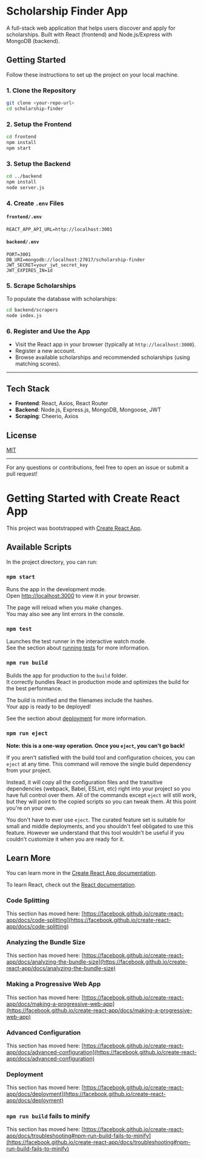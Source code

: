 # Scholarship Finder App

A full-stack web application that helps users discover and apply for scholarships. Built with React (frontend) and Node.js/Express with MongoDB (backend).

## Getting Started

Follow these instructions to set up the project on your local machine.

### 1. Clone the Repository

```bash
git clone <your-repo-url>
cd scholarship-finder
```

### 2. Setup the Frontend

```bash
cd frontend
npm install
npm start
```

### 3. Setup the Backend

```bash
cd ../backend
npm install
node server.js
```

### 4. Create `.env` Files

#### `frontend/.env`

```
REACT_APP_API_URL=http://localhost:3001
```

#### `backend/.env`

```
PORT=3001
DB_URI=mongodb://localhost:27017/scholarship-finder
JWT_SECRET=your_jwt_secret_key
JWT_EXPIRES_IN=1d
```

### 5. Scrape Scholarships

To populate the database with scholarships:

```bash
cd backend/scrapers
node index.js
```

### 6. Register and Use the App

* Visit the React app in your browser (typically at `http://localhost:3000`).
* Register a new account.
* Browse available scholarships and recommended scholarships (using matching scores).

---

## Tech Stack

* **Frontend**: React, Axios, React Router
* **Backend**: Node.js, Express.js, MongoDB, Mongoose, JWT
* **Scraping**: Cheerio, Axios

## License

[MIT](LICENSE)

---

For any questions or contributions, feel free to open an issue or submit a pull request!



# Getting Started with Create React App

This project was bootstrapped with [Create React App](https://github.com/facebook/create-react-app).

## Available Scripts

In the project directory, you can run:

### `npm start`

Runs the app in the development mode.\
Open [http://localhost:3000](http://localhost:3000) to view it in your browser.

The page will reload when you make changes.\
You may also see any lint errors in the console.

### `npm test`

Launches the test runner in the interactive watch mode.\
See the section about [running tests](https://facebook.github.io/create-react-app/docs/running-tests) for more information.

### `npm run build`

Builds the app for production to the `build` folder.\
It correctly bundles React in production mode and optimizes the build for the best performance.

The build is minified and the filenames include the hashes.\
Your app is ready to be deployed!

See the section about [deployment](https://facebook.github.io/create-react-app/docs/deployment) for more information.

### `npm run eject`

**Note: this is a one-way operation. Once you `eject`, you can't go back!**

If you aren't satisfied with the build tool and configuration choices, you can `eject` at any time. This command will remove the single build dependency from your project.

Instead, it will copy all the configuration files and the transitive dependencies (webpack, Babel, ESLint, etc) right into your project so you have full control over them. All of the commands except `eject` will still work, but they will point to the copied scripts so you can tweak them. At this point you're on your own.

You don't have to ever use `eject`. The curated feature set is suitable for small and middle deployments, and you shouldn't feel obligated to use this feature. However we understand that this tool wouldn't be useful if you couldn't customize it when you are ready for it.

## Learn More

You can learn more in the [Create React App documentation](https://facebook.github.io/create-react-app/docs/getting-started).

To learn React, check out the [React documentation](https://reactjs.org/).

### Code Splitting

This section has moved here: [https://facebook.github.io/create-react-app/docs/code-splitting](https://facebook.github.io/create-react-app/docs/code-splitting)

### Analyzing the Bundle Size

This section has moved here: [https://facebook.github.io/create-react-app/docs/analyzing-the-bundle-size](https://facebook.github.io/create-react-app/docs/analyzing-the-bundle-size)

### Making a Progressive Web App

This section has moved here: [https://facebook.github.io/create-react-app/docs/making-a-progressive-web-app](https://facebook.github.io/create-react-app/docs/making-a-progressive-web-app)

### Advanced Configuration

This section has moved here: [https://facebook.github.io/create-react-app/docs/advanced-configuration](https://facebook.github.io/create-react-app/docs/advanced-configuration)

### Deployment

This section has moved here: [https://facebook.github.io/create-react-app/docs/deployment](https://facebook.github.io/create-react-app/docs/deployment)

### `npm run build` fails to minify

This section has moved here: [https://facebook.github.io/create-react-app/docs/troubleshooting#npm-run-build-fails-to-minify](https://facebook.github.io/create-react-app/docs/troubleshooting#npm-run-build-fails-to-minify)
